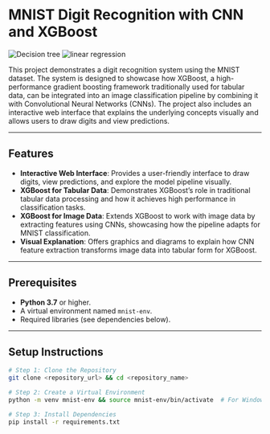 # MNIST Digit Recognition with CNN and XGBoost
![Decision tree](https://github.com/user-attachments/assets/da30e665-b683-4836-b779-3ffabce70bbe)
![linear regression](https://github.com/user-attachments/assets/2ae73e36-9978-4b38-b5ce-ea547bdf7723)

This project demonstrates a digit recognition system using the MNIST dataset. The system is designed to showcase how XGBoost, a high-performance gradient boosting framework traditionally used for tabular data, can be integrated into an image classification pipeline by combining it with Convolutional Neural Networks (CNNs). The project also includes an interactive web interface that explains the underlying concepts visually and allows users to draw digits and view predictions.

---

## Features

- **Interactive Web Interface**: Provides a user-friendly interface to draw digits, view predictions, and explore the model pipeline visually.
- **XGBoost for Tabular Data**: Demonstrates XGBoost’s role in traditional tabular data processing and how it achieves high performance in classification tasks.
- **XGBoost for Image Data**: Extends XGBoost to work with image data by extracting features using CNNs, showcasing how the pipeline adapts for MNIST classification.
- **Visual Explanation**: Offers graphics and diagrams to explain how CNN feature extraction transforms image data into tabular form for XGBoost.

---

## Prerequisites

- **Python 3.7** or higher.
- A virtual environment named `mnist-env`.
- Required libraries (see dependencies below).

---

## Setup Instructions

```bash
# Step 1: Clone the Repository
git clone <repository_url> && cd <repository_name>

# Step 2: Create a Virtual Environment
python -m venv mnist-env && source mnist-env/bin/activate  # For Windows: mnist-env\Scripts\activate

# Step 3: Install Dependencies
pip install -r requirements.txt

